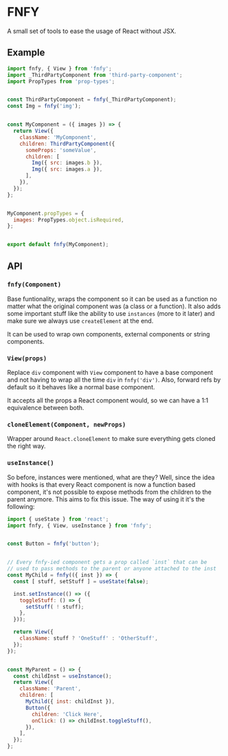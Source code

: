 # FNFY

A small set of tools to ease the usage of React without JSX.


## Example

```javascript
import fnfy, { View } from 'fnfy';
import _ThirdPartyComponent from 'third-party-component';
import PropTypes from 'prop-types';


const ThirdPartyComponent = fnfy(_ThirdPartyComponent);
const Img = fnfy('img');


const MyComponent = ({ images }) => {
  return View({
    className: 'MyComponent',
    children: ThirdPartyComponent({
      someProps: 'someValue',
      children: [
        Img({ src: images.b }),
        Img({ src: images.a }),
      ],
    }),
  });
};


MyComponent.propTypes = {
  images: PropTypes.object.isRequired,
};


export default fnfy(MyComponent);
```


## API

### `fnfy(Component)`

Base funtionality, wraps the component so it can be used as a function no matter what the original component was (a class or a function). It also adds some important stuff like the ability to use `instances` (more to it later) and make sure we always use `createElement` at the end.

It can be used to wrap own components, external components or string components.

### `View(props)`

Replace `div` component with `View` component to have a base component and not having to wrap all the time `div` in `fnfy('div')`. Also, forward refs by default so it behaves like a normal base component.

It accepts all the props a React component would, so we can have a 1:1 equivalence between both.

### `cloneElement(Component, newProps)`

Wrapper around `React.cloneElement` to make sure everything gets cloned the right way.

### `useInstance()`

So before, instances were mentioned, what are they? Well, since the idea with hooks is that every React component is now a function based component, it's not possible to expose methods from the children to the parent anymore. This aims to fix this issue. The way of using it it's the following:

```javascript
import { useState } from 'react';
import fnfy, { View, useInstance } from 'fnfy';


const Button = fnfy('button');


// Every fnfy-ied component gets a prop called `inst` that can be
// used to pass methods to the parent or anyone attached to the inst
const MyChild = fnfy(({ inst }) => {
  const [ stuff, setStuff ] = useState(false);

  inst.setInstance(() => ({
    toggleStuff: () => {
      setStuff( ! stuff);
    },
  }));

  return View({
    className: stuff ? 'OneStuff' : 'OtherStuff',
  });
});


const MyParent = () => {
  const childInst = useInstance();
  return View({
    className: 'Parent',
    children: [
      MyChild({ inst: childInst }),
      Button({
        children: 'Click Here',
        onClick: () => childInst.toggleStuff(),
      }),
    ],
  });
};
